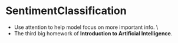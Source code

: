 # SentimentClassification

* Use attention to help model focus on more important info. \
* The third big homework of **Introduction to Artificial Intelligence**.
